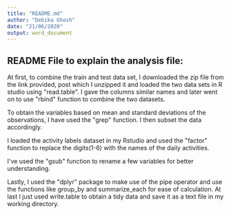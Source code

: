 ```yaml
---
title: "README.md"
author: "Debika Ghosh"
date: "21/06/2020"
output: word_document
---
```

## README File to explain the analysis file:

At first, to combine the train and test data set, I downloaded the zip file from the link provided, post which I unzipped it and loaded the two data sets in R studio using "read.table". I gave the columns similar names and later went on to use "rbind" function to combine the two datasets.

To obtain the variables based on mean and standard deviations of the observations, I have used the "grep" function. I then subset the data accordingly.

I loaded the activity labels dataset in my Rstudio and used the "factor" function to replace the digits(1-6) with the names of the daily activities.

I've used the "gsub" function to rename a few variables for better understanding.

Lastly, I used the "dplyr" package to make use of the pipe operator and use the functions like group_by and summarize_each for ease of calculation.
At last I just used write.table to obtain a tidy data and save it as a text file in my working directory.